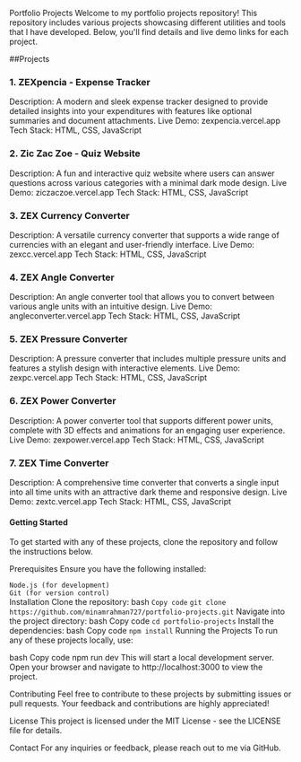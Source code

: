 Portfolio Projects
Welcome to my portfolio projects repository! This repository includes various projects showcasing different utilities and tools that I have developed. Below, you'll find details and live demo links for each project.

##Projects
### 1. ZEXpencia - Expense Tracker
Description: A modern and sleek expense tracker designed to provide detailed insights into your expenditures with features like optional summaries and document attachments.
Live Demo: zexpencia.vercel.app
Tech Stack: HTML, CSS, JavaScript
### 2. Zic Zac Zoe - Quiz Website
Description: A fun and interactive quiz website where users can answer questions across various categories with a minimal dark mode design.
Live Demo: ziczaczoe.vercel.app
Tech Stack: HTML, CSS, JavaScript
### 3. ZEX Currency Converter
Description: A versatile currency converter that supports a wide range of currencies with an elegant and user-friendly interface.
Live Demo: zexcc.vercel.app
Tech Stack: HTML, CSS, JavaScript
### 4. ZEX Angle Converter
Description: An angle converter tool that allows you to convert between various angle units with an intuitive design.
Live Demo: angleconverter.vercel.app
Tech Stack: HTML, CSS, JavaScript
### 5. ZEX Pressure Converter
Description: A pressure converter that includes multiple pressure units and features a stylish design with interactive elements.
Live Demo: zexpc.vercel.app
Tech Stack: HTML, CSS, JavaScript
### 6. ZEX Power Converter
Description: A power converter tool that supports different power units, complete with 3D effects and animations for an engaging user experience.
Live Demo: zexpower.vercel.app
Tech Stack: HTML, CSS, JavaScript
### 7. ZEX Time Converter
Description: A comprehensive time converter that converts a single input into all time units with an attractive dark theme and responsive design.
Live Demo: zextc.vercel.app
Tech Stack: HTML, CSS, JavaScript
#### Getting Started
To get started with any of these projects, clone the repository and follow the instructions below.

Prerequisites
Ensure you have the following installed:

```Node.js (for development)```<br/>
```Git (for version control)``` <br/>
Installation
Clone the repository:
bash
```Copy code```
```git clone https://github.com/minamrahman727/portfolio-projects.git```
Navigate into the project directory:
bash
Copy code
```cd portfolio-projects```
Install the dependencies:
bash
Copy code
```npm install```
Running the Projects
To run any of these projects locally, use:

bash
Copy code
npm run dev
This will start a local development server. Open your browser and navigate to http://localhost:3000 to view the project.

Contributing
Feel free to contribute to these projects by submitting issues or pull requests. Your feedback and contributions are highly appreciated!

License
This project is licensed under the MIT License - see the LICENSE file for details.

Contact
For any inquiries or feedback, please reach out to me via GitHub.

